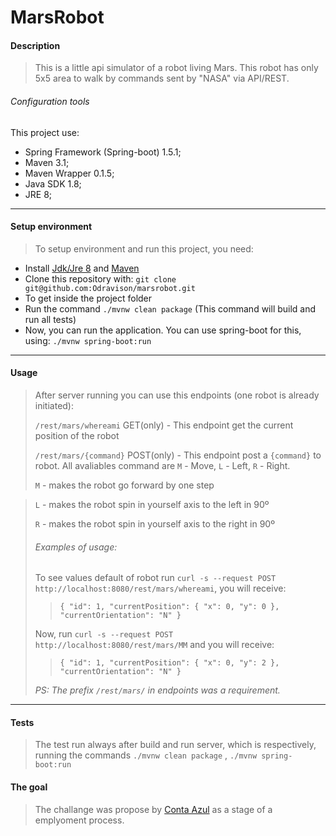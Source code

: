 # __MarsRobot__

#### __Description__

> This is a little api simulator of a robot living Mars.
This robot has only 5x5 area to walk by commands sent by "NASA" via API/REST.
###### Configuration tools
This project use:
- Spring Framework (Spring-boot) 1.5.1;
- Maven 3.1;
- Maven Wrapper 0.1.5;
- Java SDK 1.8;
- JRE 8;

____


#### __Setup environment__
> To setup environment and run this project, you need:
- Install [Jdk/Jre 8](https://www.java.com/download/) and [Maven](https://maven.apache.org/download)
- Clone this repository with: `git clone git@github.com:Odravison/marsrobot.git`
- To get inside the project folder
- Run the command `./mvnw clean package` (This command will build and run all tests)
- Now, you can run the application. You can use spring-boot for this, using: `./mvnw spring-boot:run`

____

#### __Usage__
> After server running you can use this endpoints (one robot is already initiated):
>
>`/rest/mars/whereami` GET(only) - This endpoint get the current position of the robot
>
>`/rest/mars/{command}` POST(only) - This endpoint post a `{command}` to robot. All avaliables command are `M` - Move, `L` - Left, `R` - Right.
>
>`M` - makes the robot go forward by one step

>`L` - makes the robot spin in yourself axis to the left in 90º
>
>`R` - makes the robot spin in yourself axis to the right in 90º
>
> ###### Examples of usage:
>
> To see values default of robot run `curl -s --request POST http://localhost:8080/rest/mars/whereami`, you will receive:
>
>> `{
  "id": 1,
  "currentPosition": {
    "x": 0,
    "y": 0
  },
  "currentOrientation": "N"
}`
>
> Now, run `curl -s --request POST http://localhost:8080/rest/mars/MM` and you will receive:
>
>> `{
  "id": 1,
  "currentPosition": {
    "x": 0,
    "y": 2
  },
  "currentOrientation": "N"
}`
>
> *PS: The prefix `/rest/mars/` in endpoints was a requirement.*

____

#### __Tests__
> The test run always after build and run server, which is respectively, running the commands `./mvnw clean package` , `./mvnw spring-boot:run`

#### __The goal__

> The challange was propose by [Conta Azul](www.contaazul.com) as a stage
of a emplyoment process.
